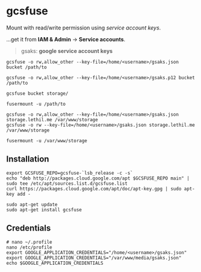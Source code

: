 # gcsfuse

Mount with read/write permission using *service account keys*.

...get it from  **IAM & Admin** -> **Service accounts**.

> gsaks: **google service account keys**

```shell
gcsfuse -o rw,allow_other --key-file=/home/<username>/gsaks.json bucket /path/to

gcsfuse -o rw,allow_other --key-file=/home/<username>/gsaks.p12 bucket /path/to

gcsfuse bucket storage/

fusermount -u /path/to

gcsfuse -o rw,allow_other --key-file=/home/<username>/gsaks.json storage.lethil.me /var/www/storage
gcsfuse -o rw --key-file=/home/<username>/gsaks.json storage.lethil.me /var/www/storage

fusermount -u /var/www/storage
```

## Installation

```shell
export GCSFUSE_REPO=gcsfuse-`lsb_release -c -s`
echo "deb http://packages.cloud.google.com/apt $GCSFUSE_REPO main" | sudo tee /etc/apt/sources.list.d/gcsfuse.list
curl https://packages.cloud.google.com/apt/doc/apt-key.gpg | sudo apt-key add -

sudo apt-get update
sudo apt-get install gcsfuse
```

## Credentials

```shell
# nano ~/.profile
nano /etc/profile
export GOOGLE_APPLICATION_CREDENTIALS="/home/<username>/gsaks.json"
export GOOGLE_APPLICATION_CREDENTIALS="/var/www/media/gsaks.json"
echo $GOOGLE_APPLICATION_CREDENTIALS
```